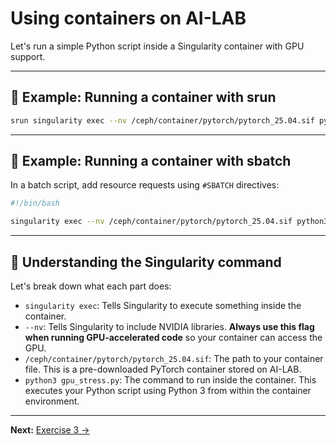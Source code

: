 # Using containers on AI-LAB

Let's run a simple Python script inside a Singularity container with GPU support.

---


## 🚀 Example: Running a container with srun

```bash
srun singularity exec --nv /ceph/container/pytorch/pytorch_25.04.sif python3 gpu_stress.py
```

---

## 📝 Example: Running a container with sbatch

In a batch script, add resource requests using `#SBATCH` directives:

```bash title="run.sh"
#!/bin/bash

singularity exec --nv /ceph/container/pytorch/pytorch_25.04.sif python3 gpu_stress.py
```

---

## 📖 Understanding the Singularity command

Let's break down what each part does:

* `singularity exec`: Tells Singularity to execute something inside the container.
* `--nv`: Tells Singularity to include NVIDIA libraries. **Always use this flag when running GPU-accelerated code** so your container can access the GPU.
* `/ceph/container/pytorch/pytorch_25.04.sif`: The path to your container file. This is a pre-downloaded PyTorch container stored on AI-LAB.
* `python3 gpu_stress.py`: The command to run inside the container. This executes your Python script using Python 3 from within the container environment.

---

**Next:** [Exercise 3 →](18-exercise-3.md)
